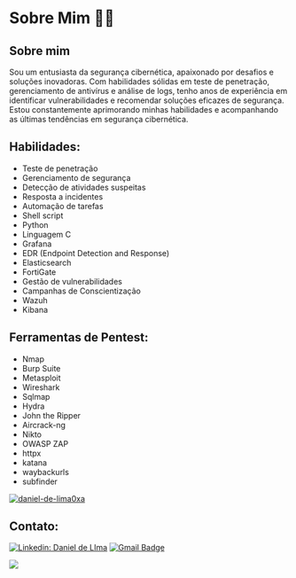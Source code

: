 # Sobre Mim 👨‍💻

## Sobre mim
Sou um entusiasta da segurança cibernética, apaixonado por desafios e soluções inovadoras. Com habilidades sólidas em teste de penetração, gerenciamento de antivírus e análise de logs, tenho anos de experiência em identificar vulnerabilidades e recomendar soluções eficazes de segurança. Estou constantemente aprimorando minhas habilidades e acompanhando as últimas tendências em segurança cibernética.

## Habilidades:
- Teste de penetração
- Gerenciamento de segurança
- Detecção de atividades suspeitas
- Resposta a incidentes
- Automação de tarefas
- Shell script
- Python
- Linguagem C
- Grafana
- EDR (Endpoint Detection and Response)
- Elasticsearch
- FortiGate
- Gestão de vulnerabilidades
- Campanhas de Conscientização
- Wazuh
- Kibana

## Ferramentas de Pentest:
- Nmap
- Burp Suite
- Metasploit
- Wireshark
- Sqlmap
- Hydra
- John the Ripper
- Aircrack-ng
- Nikto
- OWASP ZAP
- httpx 
- katana
- waybackurls
- subfinder

[![daniel-de-lima0xa](https://github-readme-stats.vercel.app/api?username=daniel-de-lima0x&theme=tokyonight)](https://github.com/daniel-de-lima0xa/)

## Contato:
[![Linkedin: Daniel de LIma](https://img.shields.io/badge/-daniel-de-lima0x-blue?style=flat-square&logo=Linkedin&logoColor=white&link=https://www.linkedin.com/in/daniel-de-lima0xa/)](https://www.linkedin.com/in/daniel-de-lima0xa/)
[![Gmail Badge](https://img.shields.io/badge/-daniellima.prof@gmail.com-006bed?style=flat-square&logo=Gmail&logoColor=white&link=mailto:daniellima.prof@gmail.com)](mailto:daniellima.prof@gmail.com)


![](https://komarev.com/ghpvc/?username=igaaoo&color=006bed)
